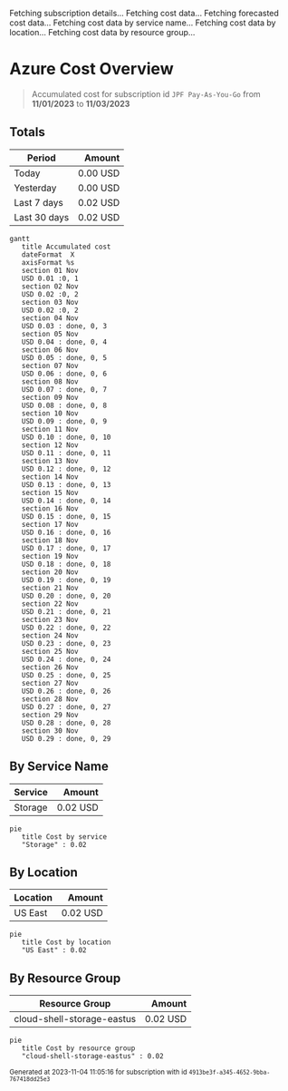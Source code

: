 Fetching subscription details...
Fetching cost data...
Fetching forecasted cost data...
Fetching cost data by service name...
Fetching cost data by location...
Fetching cost data by resource group...
# Azure Cost Overview

> Accumulated cost for subscription id `JPF Pay-As-You-Go` from **11/01/2023** to **11/03/2023**

## Totals

|Period|Amount|
|---|---:|
|Today|0.00 USD|
|Yesterday|0.00 USD|
|Last 7 days|0.02 USD|
|Last 30 days|0.02 USD|

```mermaid
gantt
   title Accumulated cost
   dateFormat  X
   axisFormat %s
   section 01 Nov
   USD 0.01 :0, 1
   section 02 Nov
   USD 0.02 :0, 2
   section 03 Nov
   USD 0.02 :0, 2
   section 04 Nov
   USD 0.03 : done, 0, 3
   section 05 Nov
   USD 0.04 : done, 0, 4
   section 06 Nov
   USD 0.05 : done, 0, 5
   section 07 Nov
   USD 0.06 : done, 0, 6
   section 08 Nov
   USD 0.07 : done, 0, 7
   section 09 Nov
   USD 0.08 : done, 0, 8
   section 10 Nov
   USD 0.09 : done, 0, 9
   section 11 Nov
   USD 0.10 : done, 0, 10
   section 12 Nov
   USD 0.11 : done, 0, 11
   section 13 Nov
   USD 0.12 : done, 0, 12
   section 14 Nov
   USD 0.13 : done, 0, 13
   section 15 Nov
   USD 0.14 : done, 0, 14
   section 16 Nov
   USD 0.15 : done, 0, 15
   section 17 Nov
   USD 0.16 : done, 0, 16
   section 18 Nov
   USD 0.17 : done, 0, 17
   section 19 Nov
   USD 0.18 : done, 0, 18
   section 20 Nov
   USD 0.19 : done, 0, 19
   section 21 Nov
   USD 0.20 : done, 0, 20
   section 22 Nov
   USD 0.21 : done, 0, 21
   section 23 Nov
   USD 0.22 : done, 0, 22
   section 24 Nov
   USD 0.23 : done, 0, 23
   section 25 Nov
   USD 0.24 : done, 0, 24
   section 26 Nov
   USD 0.25 : done, 0, 25
   section 27 Nov
   USD 0.26 : done, 0, 26
   section 28 Nov
   USD 0.27 : done, 0, 27
   section 29 Nov
   USD 0.28 : done, 0, 28
   section 30 Nov
   USD 0.29 : done, 0, 29
```

## By Service Name

|Service|Amount|
|---|---:|
|Storage|0.02 USD|

```mermaid
pie
   title Cost by service
   "Storage" : 0.02
```

## By Location

|Location|Amount|
|---|---:|
|US East|0.02 USD|

```mermaid
pie
   title Cost by location
   "US East" : 0.02
```

## By Resource Group

|Resource Group|Amount|
|---|---:|
|cloud-shell-storage-eastus|0.02 USD|

```mermaid
pie
   title Cost by resource group
   "cloud-shell-storage-eastus" : 0.02
```

<sup>Generated at 2023-11-04 11:05:16 for subscription with id `4913be3f-a345-4652-9bba-767418dd25e3`</sup>
